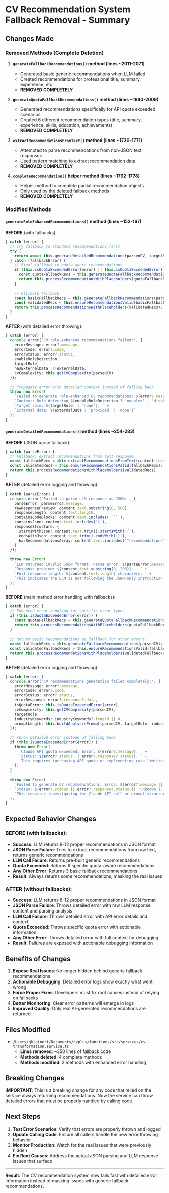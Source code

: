 # CV Recommendation System Fallback Removal - Summary

## Changes Made

### Removed Methods (Complete Deletion)

1. **`generateFallbackRecommendations()` method (lines ~2011-2071)**
   - Generated basic generic recommendations when LLM failed
   - Created recommendations for professional title, summary, experience, etc.
   - **REMOVED COMPLETELY**

2. **`generateQuotaFallbackRecommendations()` method (lines ~1880-2009)**  
   - Generated recommendations specifically for API quota exceeded scenarios
   - Created 6 different recommendation types (title, summary, experience, skills, education, achievements)
   - **REMOVED COMPLETELY**

3. **`extractRecommendationsFromText()` method (lines ~1730-1771)**
   - Attempted to parse recommendations from non-JSON text responses
   - Used pattern matching to extract recommendation data
   - **REMOVED COMPLETELY**

4. **`completeRecommendation()` helper method (lines ~1762-1778)**
   - Helper method to complete partial recommendation objects
   - Only used by the deleted fallback methods
   - **REMOVED COMPLETELY**

### Modified Methods

#### `generateRoleEnhancedRecommendations()` method (lines ~152-167)

**BEFORE** (with fallbacks):
```typescript
} catch (error) {
  // Try fallback to standard recommendations first
  try {
    return await this.generateDetailedRecommendations(parsedCV, targetRole, industryKeywords);
  } catch (fallbackError) {
    // Final fallback to quota-aware recommendations
    if (this.isQuotaExceededError(error) || this.isQuotaExceededError(fallbackError)) {
      const quotaFallbackRecs = this.generateQuotaFallbackRecommendations(parsedCV);
      return this.processRecommendationsWithPlaceholders(quotaFallbackRecs);
    }
    
    // Ultimate fallback
    const basicFallbackRecs = this.generateFallbackRecommendations(parsedCV);
    const validatedRecs = this.ensureRecommendationsValid(basicFallbackRecs);
    return this.processRecommendationsWithPlaceholders(validatedRecs);
  }
}
```

**AFTER** (with detailed error throwing):
```typescript
} catch (error) {
  console.error('CV role-enhanced recommendations failed:', {
    errorMessage: error?.message,
    errorCode: error?.code,
    errorStatus: error?.status,
    enableRoleDetection,
    targetRole,
    hasExternalData: !!externalData,
    cvComplexity: this.getCVComplexity(parsedCV)
  });
  
  // Propagate error with detailed context instead of falling back
  throw new Error(
    `Failed to generate role-enhanced CV recommendations: ${error?.message || 'Unknown error'}. ` +
    `Context: Role detection ${enableRoleDetection ? 'enabled' : 'disabled'}, ` +
    `Target role: ${targetRole || 'none'}, ` +
    `External data: ${externalData ? 'provided' : 'none'}`
  );
}
```

#### `generateDetailedRecommendations()` method (lines ~254-283)

**BEFORE** (JSON parse fallback):
```typescript
} catch (parseError) {
  // Fallback: extract recommendations from text response
  const fallbackRecs = this.extractRecommendationsFromText(content.text, parsedCV);
  const validatedRecs = this.ensureRecommendationsValid(fallbackRecs);
  return this.processRecommendationsWithPlaceholders(validatedRecs);
}
```

**AFTER** (detailed error logging and throwing):
```typescript
} catch (parseError) {
  console.error('Failed to parse LLM response as JSON:', {
    parseError: parseError.message,
    rawResponsePreview: content.text.substring(0, 500),
    responseLength: content.text.length,
    containsCodeBlocks: content.text.includes('```'),
    containsJson: content.text.includes('{'),
    responseStructure: {
      startsWithJson: content.text.trim().startsWith('{'),
      endsWithJson: content.text.trim().endsWith('}'),
      hasRecommendationsArray: content.text.includes('"recommendations"')
    }
  });
  
  throw new Error(
    `LLM returned invalid JSON format. Parse error: ${parseError.message}. ` +
    `Response preview: ${content.text.substring(0, 200)}... ` +
    `Full response length: ${content.text.length} characters. ` +
    `This indicates the LLM is not following the JSON-only instruction properly.`
  );
}
```

**BEFORE** (main method error handling with fallbacks):
```typescript
} catch (error) {
  // Enhanced error handling for specific error types
  if (this.isQuotaExceededError(error)) {
    const quotaFallbackRecs = this.generateQuotaFallbackRecommendations(parsedCV);
    return this.processRecommendationsWithPlaceholders(quotaFallbackRecs);
  }
  
  // Return basic recommendations as fallback for other errors
  const fallbackRecs = this.generateFallbackRecommendations(parsedCV);
  const validatedFallbackRecs = this.ensureRecommendationsValid(fallbackRecs);
  return this.processRecommendationsWithPlaceholders(validatedFallbackRecs);
}
```

**AFTER** (detailed error logging and throwing):
```typescript
} catch (error) {
  console.error('CV recommendations generation failed completely:', {
    errorMessage: error?.message,
    errorCode: error?.code,
    errorStatus: error?.status,
    errorResponse: error?.response?.data,
    isQuotaError: this.isQuotaExceededError(error),
    cvComplexity: this.getCVComplexity(parsedCV),
    targetRole,
    industryKeywords: industryKeywords?.length || 0,
    promptLength: this.buildAnalysisPrompt(parsedCV, targetRole, industryKeywords).length
  });
  
  // Throw detailed error instead of falling back
  if (this.isQuotaExceededError(error)) {
    throw new Error(
      `Claude API quota exceeded. Error: ${error?.message}. ` +
      `Status: ${error?.status || error?.response?.status}. ` +
      `This requires increasing API quota or implementing rate limiting.`
    );
  }
  
  throw new Error(
    `Failed to generate CV recommendations. Error: ${error?.message || 'Unknown error'}. ` +
    `Status: ${error?.status || error?.response?.status || 'unknown'}. ` +
    `This requires investigating the Claude API call or prompt structure.`
  );
}
```

## Expected Behavior Changes

### BEFORE (with fallbacks):
- **Success**: LLM returns 8-12 proper recommendations in JSON format
- **JSON Parse Failure**: Tries to extract recommendations from raw text, returns generic recommendations
- **LLM Call Failure**: Returns pre-built generic recommendations
- **Quota Exceeded**: Returns 6 specific quota-aware recommendations
- **Any Other Error**: Returns 3 basic fallback recommendations
- **Result**: Always returns some recommendations, masking the real issues

### AFTER (without fallbacks):
- **Success**: LLM returns 8-12 proper recommendations in JSON format
- **JSON Parse Failure**: Throws detailed error with raw LLM response content and parsing analysis
- **LLM Call Failure**: Throws detailed error with API error details and context
- **Quota Exceeded**: Throws specific quota error with actionable information
- **Any Other Error**: Throws detailed error with full context for debugging
- **Result**: Failures are exposed with actionable debugging information

## Benefits of Changes

1. **Expose Real Issues**: No longer hidden behind generic fallback recommendations
2. **Actionable Debugging**: Detailed error logs show exactly what went wrong
3. **Force Proper Fixes**: Developers must fix root causes instead of relying on fallbacks
4. **Better Monitoring**: Clear error patterns will emerge in logs
5. **Improved Quality**: Only real AI-generated recommendations are returned

## Files Modified

- `/Users/gklainert/Documents/cvplus/functions/src/services/cv-transformation.service.ts`
  - **Lines removed**: ~350 lines of fallback code
  - **Methods deleted**: 4 complete methods
  - **Methods modified**: 2 methods with enhanced error handling

## Breaking Changes

**IMPORTANT**: This is a breaking change for any code that relied on the service always returning recommendations. Now the service can throw detailed errors that must be properly handled by calling code.

## Next Steps

1. **Test Error Scenarios**: Verify that errors are properly thrown and logged
2. **Update Calling Code**: Ensure all callers handle the new error throwing behavior
3. **Monitor Production**: Watch for the real issues that were previously hidden
4. **Fix Root Causes**: Address the actual JSON parsing and LLM response issues that surface

---

**Result**: The CV recommendation system now fails fast with detailed error information instead of masking issues with generic fallback recommendations.